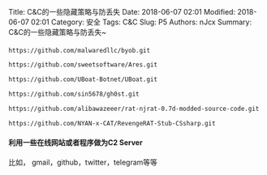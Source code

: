 Title: C&C的一些隐藏策略与防丢失
Date: 2018-06-07 02:01
Modified: 2018-06-07 02:01
Category: 安全
Tags: C&C
Slug: P5
Authors: nJcx
Summary: C&C的一些隐藏策略与防丢失~



#### 

```bash
https://github.com/malwaredllc/byob.git

https://github.com/sweetsoftware/Ares.git

https://github.com/UBoat-Botnet/UBoat.git

https://github.com/sin5678/gh0st.git

https://github.com/alibawazeeer/rat-njrat-0.7d-modded-source-code.git

https://github.com/NYAN-x-CAT/RevengeRAT-Stub-CSsharp.git

```

#### 


#### 利用一些在线网站或者程序做为C2 Server


比如， gmail，github，twitter，telegram等等





